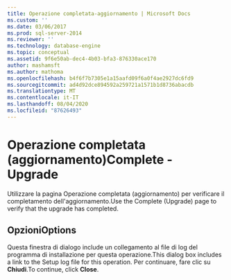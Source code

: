 ```yaml
---
title: Operazione completata-aggiornamento | Microsoft Docs
ms.custom: ''
ms.date: 03/06/2017
ms.prod: sql-server-2014
ms.reviewer: ''
ms.technology: database-engine
ms.topic: conceptual
ms.assetid: 9f6e50ab-dec4-4b03-bfa3-876330ace170
author: mashamsft
ms.author: mathoma
ms.openlocfilehash: b4f6f7b7305e1a15aafd09f6a0f4ae2927dc6fd9
ms.sourcegitcommit: ad4d92dce894592a259721a1571b1d8736abacdb
ms.translationtype: MT
ms.contentlocale: it-IT
ms.lasthandoff: 08/04/2020
ms.locfileid: "87626493"
---
```

# <a name="complete---upgrade"></a><span data-ttu-id="ac2cb-102">Operazione completata (aggiornamento)</span><span class="sxs-lookup"><span data-stu-id="ac2cb-102">Complete - Upgrade</span></span>
  <span data-ttu-id="ac2cb-103">Utilizzare la pagina Operazione completata (aggiornamento) per verificare il completamento dell'aggiornamento.</span><span class="sxs-lookup"><span data-stu-id="ac2cb-103">Use the Complete (Upgrade) page to verify that the upgrade has completed.</span></span>  
  
## <a name="options"></a><span data-ttu-id="ac2cb-104">Opzioni</span><span class="sxs-lookup"><span data-stu-id="ac2cb-104">Options</span></span>  
 <span data-ttu-id="ac2cb-105">Questa finestra di dialogo include un collegamento al file di log del programma di installazione per questa operazione.</span><span class="sxs-lookup"><span data-stu-id="ac2cb-105">This dialog box includes a link to the Setup log file for this operation.</span></span> <span data-ttu-id="ac2cb-106">Per continuare, fare clic su **Chiudi**.</span><span class="sxs-lookup"><span data-stu-id="ac2cb-106">To continue, click **Close**.</span></span>  
  
  

